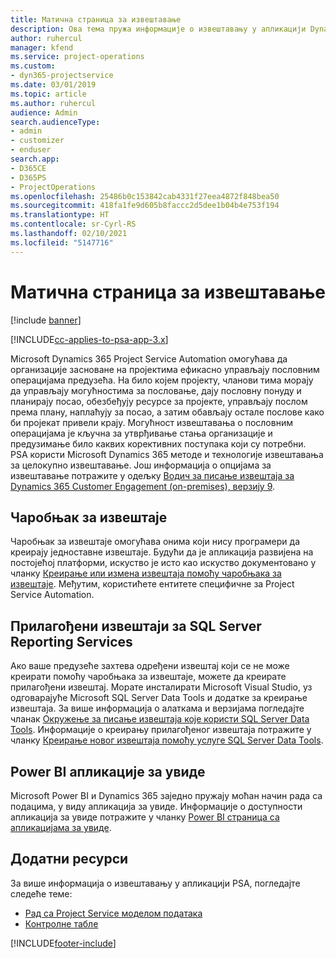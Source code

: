```yaml
---
title: Матична страница за извештавање
description: Ова тема пружа информације о извештавању у апликацији Dynamics 365 Project Service Automation.
author: ruhercul
manager: kfend
ms.service: project-operations
ms.custom:
- dyn365-projectservice
ms.date: 03/01/2019
ms.topic: article
ms.author: ruhercul
audience: Admin
search.audienceType:
- admin
- customizer
- enduser
search.app:
- D365CE
- D365PS
- ProjectOperations
ms.openlocfilehash: 25486b0c153842cab4331f27eea4872f848bea50
ms.sourcegitcommit: 418fa1fe9d605b8faccc2d5dee1b04b4e753f194
ms.translationtype: HT
ms.contentlocale: sr-Cyrl-RS
ms.lasthandoff: 02/10/2021
ms.locfileid: "5147716"
---
```

# <a name="reporting-home-page"></a>Матична страница за извештавање

[!include [banner](../includes/psa-now-project-operations.md)]

[!INCLUDE[cc-applies-to-psa-app-3.x](../includes/cc-applies-to-psa-app-3x.md)]

Microsoft Dynamics 365 Project Service Automation омогућава да организације засноване на пројектима ефикасно управљају пословним операцијама предузећа. На било којем пројекту, чланови тима морају да управљају могућностима за пословање, дају пословну понуду и планирају посао, обезбеђују ресурсе за пројекте, управљају послом према плану, наплаћују за посао, а затим обављају остале послове како би пројекат привели крају. Могућност извештавања о пословним операцијама је кључна за утврђивање стања организације и предузимање било каквих корективних поступака који су потребни. PSA користи Microsoft Dynamics 365 методе и технологије извештавања за целокупно извештавање. Још информација о опцијама за извештавање потражите у одељку [Водич за писање извештаја за Dynamics 365 Customer Engagement (on-premises), верзију 9](https://docs.microsoft.com/dynamics365/customerengagement/on-premises/analytics/reporting-analytics-with-dynamics-365).

## <a name="report-wizard"></a>Чаробњак за извештаје

Чаробњак за извештаје омогућава онима који нису програмери да креирају једноставне извештаје. Будући да је апликација развијена на постојећој платформи, искуство је исто као искуство документовано у чланку [Креирање или измена извештаја помоћу чаробњака за извештаје](https://docs.microsoft.com/dynamics365/customerengagement/on-premises/basics/create-edit-copy-report-wizard). Међутим, користићете ентитете специфичне за Project Service Automation.

## <a name="custom-sql-server-reporting-services-reports"></a>Прилагођени извештаји за SQL Server Reporting Services

Ако ваше предузеће захтева одређени извештај који се не може креирати помоћу чаробњака за извештаје, можете да креирате прилагођени извештај. Морате инсталирати Microsoft Visual Studio, уз одговарајуће Microsoft SQL Server Data Tools и додатке за креирање извештаја. За више информација о алаткама и верзијама погледајте чланак [Окружење за писање извештаја које користи SQL Server Data Tools](https://docs.microsoft.com/dynamics365/customerengagement/on-premises/analytics/report-writing-environment-using-sql-server-data-tools). Информације о креирању прилагођеног извештаја потражите у чланку [Креирање новог извештаја помоћу услуге SQL Server Data Tools](https://docs.microsoft.com/dynamics365/customerengagement/on-premises/analytics/create-a-new-report-using-sql-server-data-tools).

## <a name="power-bi-insights-apps"></a>Power BI апликације за увиде

Microsoft Power BI и Dynamics 365 заједно пружају моћан начин рада са подацима, у виду апликација за увиде. Информације о доступности апликација за увиде потражите у чланку [Power BI страница са апликацијама за увиде](https://powerbi.microsoft.com/power-bi-insights-apps/).


## <a name="additional-resources"></a>Додатни ресурси
За више информација о извештавању у апликацији PSA, погледајте следеће теме:

- [Рад са Project Service моделом података](reports-working-project-service-data-model.md)
- [Контролне табле](reports-dashboards.md)



[!INCLUDE[footer-include](../includes/footer-banner.md)]